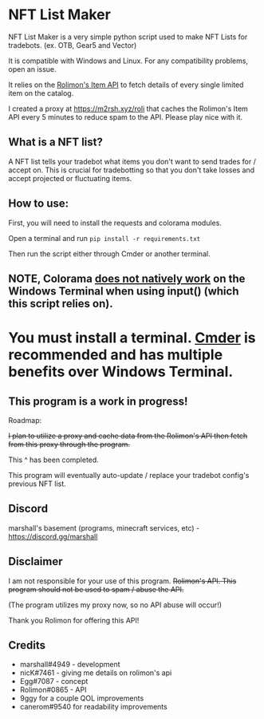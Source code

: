 # NFT List Maker

NFT List Maker is a very simple python script used to make NFT Lists for tradebots. (ex. OTB, Gear5 and Vector)

It is compatible with Windows and Linux. For any compatibility problems, open an issue.

It relies on the [Rolimon's Item API](https://www.rolimons.com/itemapi/itemdetails) to fetch details of every single limited item on the catalog. 

I created a proxy at https://m2rsh.xyz/roli that caches the Rolimon's Item API every 5 minutes to reduce spam to the API. Please play nice with it.

## What is a NFT list?

A NFT list tells your tradebot what items you don't want to send trades for / accept on. This is crucial for tradebotting so that you don't take losses and accept projected or fluctuating items.

## How to use:

First, you will need to install the requests and colorama modules.

Open a terminal and run ``pip install -r requirements.txt``

Then run the script either through Cmder or another terminal. 

## NOTE, Colorama [does not natively work](https://github.com/tartley/colorama/issues/103) on the Windows Terminal when using input() (which this script relies on). 
# You must install a terminal. [Cmder](https://cmder.net/) is recommended and has multiple benefits over Windows Terminal.

## This program is a work in progress!

Roadmap:

~~I plan to utilize a proxy and cache data from the Rolimon's API then fetch from this proxy through the program.~~

This ^ has been completed.

This program will eventually auto-update / replace your tradebot config's previous NFT list.

## Discord 

marshall's basement (programs, minecraft services, etc) - https://discord.gg/marshall

## Disclaimer

I am not responsible for your use of this program. ~~Rolimon's API. This program should not be used to spam / abuse the API.~~

(The program utilizes my proxy now, so no API abuse will occur!)

Thank you Rolimon for offering this API!

## Credits 

+ marshall#4949 - development
+ nicK#7461 - giving me details on rolimon's api
+ Egg#7087 - concept
+ Rolimon#0865 - API
+ 9ggy for a couple QOL improvements
+ canerom#9540 for readability improvements


